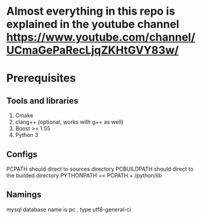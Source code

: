 # Almost everything in this repo is explained in the youtube channel  https://www.youtube.com/channel/UCmaGePaRecLjqZKHtGVY83w/



# Prerequisites

## Tools and libraries

1. Cmake 
2. clang++ (optional, works with g++ as well)
3. Boost >= 1.55
4. Python 3

## Configs

PCPATH should direct to sources directory
PCBUILDPATH should direct to the builded directory
PYTHONPATH += PCPATH + /python/lib

## Namings
  mysql database name is pc , type utf8-general-ci
